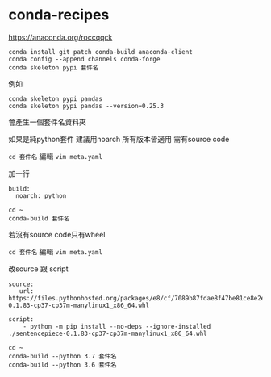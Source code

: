 # conda-recipes

https://anaconda.org/roccqqck 


```
conda install git patch conda-build anaconda-client
conda config --append channels conda-forge
conda skeleton pypi 套件名
```
例如
```
conda skeleton pypi pandas
conda skeleton pypi pandas --version=0.25.3
```
會產生一個套件名資料夾

如果是純python套件 建議用noarch 所有版本皆適用 需有source code

```cd 套件名```
編輯
```vim meta.yaml```

加一行
```
build:
  noarch: python
```

```
cd ~
conda-build 套件名 
```


若沒有source code只有wheel

```cd 套件名```
編輯
```vim meta.yaml```

改source 跟 script
```
source: 
   url: https://files.pythonhosted.org/packages/e8/cf/7089b87fdae8f47be81ce8e2e6377b321805c4648f2eb12fbd2987388dac/sentencepiece-0.1.83-cp37-cp37m-manylinux1_x86_64.whl

script:
    - python -m pip install --no-deps --ignore-installed ./sentencepiece-0.1.83-cp37-cp37m-manylinux1_x86_64.whl
```

```
cd ~
conda-build --python 3.7 套件名
conda-build --python 3.6 套件名
```